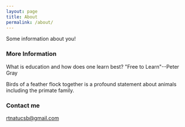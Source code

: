 ```yaml
---
layout: page
title: About
permalink: /about/
---
```


Some information about you!

### More Information

What is education and how does one learn best?  "Free to Learn"--Peter Gray

Birds of a feather flock together is a profound statement about animals including the primate family.



### Contact me

[rtnatucsb@gmail.com](mailto:rtnatucsb@gmail.com)
